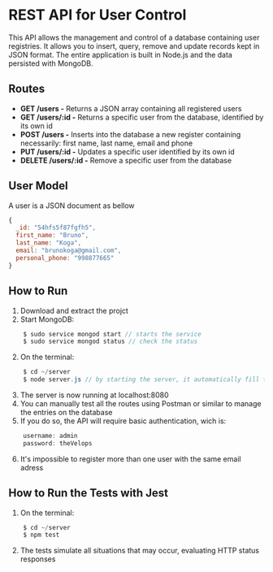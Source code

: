 # REST API for User Control


This API allows the management and control of a database containing user registries. It allows you to insert, query, remove and update records kept in JSON format. The entire application is built in Node.js and the data persisted with MongoDB.


## Routes

- **GET /users -** Returns a JSON array containing all registered users
- **GET /users/:id -** Returns a specific user from the database, identified by its own id
- **POST /users -** Inserts into the database a new register containing necessarily: first name, last name, email and phone
- **PUT /users/:id -** Updates a specific user identified by its own id
- **DELETE /users/:id -** Remove a specific user from the database

## User Model

A user is a JSON document as bellow

```javascript
{
  _id: "54hfs5f87fgfh5",
  first_name: "Bruno",
  last_name: "Koga",
  email: "brunokoga@gmail.com",
  personal_phone: "998877665"
}
```

## How to Run

1. Download and extract the projct
2. Start MongoDB:
```java
    $ sudo service mongod start // starts the service
    $ sudo service mongod status // check the status
```
2. On the terminal:
```java
    $ cd ~/server
    $ node server.js // by starting the server, it automatically fill the database with 50 random users from FakerJS
```
3. The server is now running at localhost:8080
4. You can manually test all the routes using Postman or similar to manage the entries on the database
5. If you do so, the API will require basic authentication, wich is:
```java
    username: admin
    password: theVelops
```
6. It's impossible to register more than one user with the same email adress

## How to Run the Tests with Jest

1. On the terminal:
```java
    $ cd ~/server
    $ npm test
```
2. The tests simulate all situations that may occur, evaluating HTTP status responses

